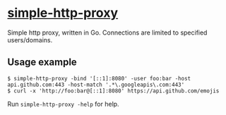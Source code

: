 # [simple-http-proxy](https://github.com/fnkr/simple-http-proxy)

Simple http proxy, written in Go.
Connections are limited to specified users/domains.

## Usage example

```
$ simple-http-proxy -bind '[::1]:8080' -user foo:bar -host api.github.com:443 -host-match '.*\.googleapis\.com:443'
$ curl -x 'http://foo:bar@[::1]:8080' https://api.github.com/emojis
```

Run `simple-http-proxy -help` for help.
